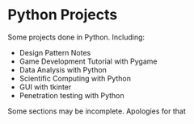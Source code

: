 # Python Projects

Some projects done in Python. Including:
- Design Pattern Notes
- Game Development Tutorial with Pygame
- Data Analysis with Python
- Scientific Computing with Python
- GUI with tkinter
- Penetration testing with Python

Some sections may be incomplete. Apologies for that